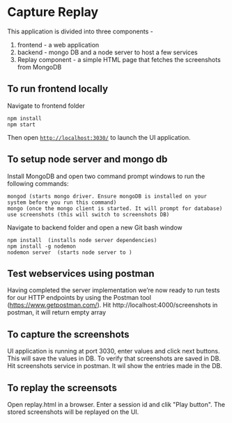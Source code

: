 # Capture Replay

This application is divided into three components -
1) frontend - a web application
2) backend - mongo DB and a node server to host a few services
3) Replay component - a simple HTML page that fetches the screenshots from MongoDB

## To run frontend locally

Navigate to frontend folder 
```
npm install
npm start
```

Then open [`http://localhost:3030/`](http://localhost:3030/) to launch the UI application.

## To setup node server and mongo db

Install MongoDB and open two command prompt windows to run the following commands: 
```
mongod (starts mongo driver. Ensure mongoDB is installed on your system before you run this command)
mongo (once the mongo client is started. It will prompt for database)
use screenshots (this will switch to screenshots DB)
```
Navigate to backend folder and open a new Git bash window
```
npm install  (installs node server dependencies)
npm install -g nodemon
nodemon server  (starts node server to )
```
## Test webservices using postman

Having completed the server implementation we’re now ready to run tests for our HTTP endpoints by using the Postman tool (https://www.getpostman.com/).
Hit http://localhost:4000/screenshots in postman, it will return empty array

## To capture the screenshots

UI application is running at port 3030, enter values and click next buttons. This will save the values in DB.
To verify that screenshots are saved in DB. Hit screenshots service in postman. It wil show the entries made in the DB.

## To replay the screensots

Open replay.html in a browser. Enter a session id and clik "Play button". The stored screenshots will be replayed on the UI.

